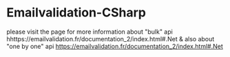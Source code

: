 # Emailvalidation-CSharp

please visit the page for more information about "bulk" api hhttps://emailvalidation.fr/documentation_2/index.html#.Net & also about "one by one" api https://emailvalidation.fr/documentation_2/index.html#.Net
